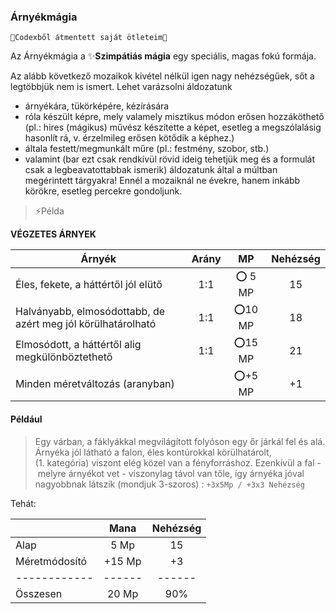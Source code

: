 ### Árnyékmágia

```
🔆Codexből átmentett saját ötleteim🔆
```

Az Árnyékmágia a ✨**Szimpátiás mágia** egy speciális, magas fokú formája.

Az alább következő mozaikok kivétel nélkül igen nagy nehézségűek, sőt a legtöbbjük nem is ismert. Lehet varázsolni áldozatunk

- árnyékára, tükörképére, kézírására
- róla készült képre, mely valamely misztikus módon erősen hozzáköthető (pl.: hires (mágikus) művész készítette a képet, esetleg a megszólalásig hasonlít rá, v. érzelmileg erősen kötődik a képhez.)
- általa festett/megmunkált műre (pl.: festmény, szobor, stb.)
- valamint (bar ezt csak rendkívül rövid ideig tehetjük meg és a formulát csak a legbeavatottabbak ismerik) áldozatunk által a múltban megérintett tárgyakra! Ennél a mozaiknál ne évekre, hanem inkább körökre, esetleg percekre gondoljunk.

> ⚡Példa

**VÉGZETES ÁRNYEK**

| **Árnyék**                                                   | **Arány** | **MP**  | **Nehézség** |
| ------------------------------------------------------------ |:---------:|:-------:|:------------:|
| Éles, fekete, a háttértől jól elütő                          |    1:1    | ⭕ 5 MP |      15      |
| Halványabb, elmosódottabb, de azért meg jól körülhatárolható |    1:1    | ⭕10 MP |      18      |
| Elmosódott, a háttértől alig megkülönböztethető              |    1:1    | ⭕15 MP |      21      |
| Minden méretváltozás (aranyban)                              |           | ⭕+5 MP |      +1      |

#### Például
> Egy várban, a fáklyákkal megvilágított folyóson egy őr járkál fel és alá. Árnyéka jól látható a falon, éles kontúrokkal körülhatárolt, (1. kategória) viszont elég közel van a fényforráshoz. Ezenkívül a fal - melyre árnyékot vet - viszonylag távol van tőle, így árnyéka jóval nagyobbnak látszik (mondjuk 3-szoros) : `+3x5Mp / +3x3 Nehézség`

Tehát:

|               |  Mana  | Nehézség |
| ------------- |:------:|:--------:|
| Alap          |  5 Mp  |    15    |
| Méretmódosító | +15 Mp |    +3    |
| ------------  | ------ |  ------  |
| Összesen      | 20 Mp  |   90%    |





  

